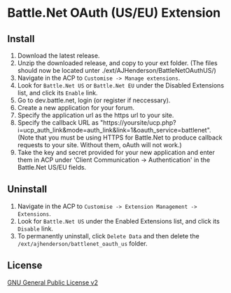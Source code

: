 # Battle.Net OAuth (US/EU) Extension

## Install

1. Download the latest release.
2. Unzip the downloaded release, and copy to your ext folder.
(The files should now be located unter ./ext/AJHenderson/BattleNetOAuthUS/)
3. Navigate in the ACP to `Customise -> Manage extensions`.
4. Look for `Battle.Net US` or `Battle.Net EU` under the Disabled Extensions list, and click its `Enable` link.
5. Go to dev.battle.net, login (or register if neccessary).
6. Create a new application for your forum.  
7. Specify the application url as the https url to your site.
8. Specify the callback URL as "https://yoursite/ucp.php?i=ucp_auth_link&mode=auth_link&link=1&oauth_service=battlenet".
(Note that you must be using HTTPS for Battle.Net to produce callback requests to your site.  Without them, oAuth will not work.)
9. Take the key and secret provided for your new application and enter them in ACP under 'Client Communication -> Authentication' in the Battle.Net US/EU fields.

## Uninstall

1. Navigate in the ACP to `Customise -> Extension Management -> Extensions`.
2. Look for `Battle.Net US` under the Enabled Extensions list, and click its `Disable` link.
3. To permanently uninstall, click `Delete Data` and then delete the `/ext/ajhenderson/battlenet_oauth_us` folder.

## License
[GNU General Public License v2](http://opensource.org/licenses/GPL-2.0)

